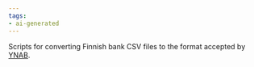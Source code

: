 ```yaml
---
tags:
- ai-generated
---
```


Scripts for converting Finnish bank CSV files to the format accepted by [YNAB].

[YNAB]: https://www.ynab.com/
